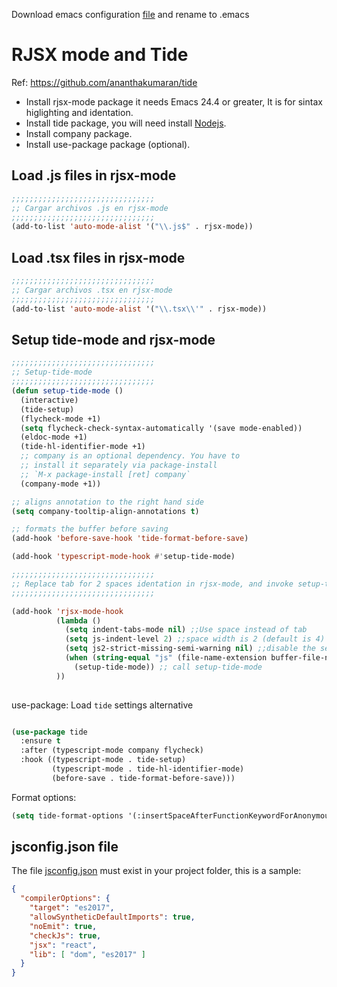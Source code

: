<!-- TITLE: Emacs/Reactjs -->
<!-- SUBTITLE: A quick summary of Reactjs -->

 Download emacs configuration <a href="/uploads/emacs/dotemacsjsreact.lisp" download> file</a> and rename to .emacs
# RJSX mode and Tide

Ref: https://github.com/ananthakumaran/tide

* Install rjsx-mode package it needs Emacs 24.4 or greater, It is for sintax higlighting and identation.
* Install tide package, you will need install [Nodejs](/javascript/nodejs).
* Install company package.
* Install use-package package (optional).

## Load .js files in rjsx-mode


```lisp
;;;;;;;;;;;;;;;;;;;;;;;;;;;;;;;;
;; Cargar archivos .js en rjsx-mode
;;;;;;;;;;;;;;;;;;;;;;;;;;;;;;;;
(add-to-list 'auto-mode-alist '("\\.js$" . rjsx-mode))
```

## Load .tsx files in rjsx-mode

```lisp
;;;;;;;;;;;;;;;;;;;;;;;;;;;;;;;;
;; Cargar archivos .tsx en rjsx-mode
;;;;;;;;;;;;;;;;;;;;;;;;;;;;;;;;
(add-to-list 'auto-mode-alist '("\\.tsx\\'" . rjsx-mode))
```


## Setup tide-mode and rjsx-mode


```lisp
;;;;;;;;;;;;;;;;;;;;;;;;;;;;;;;;                                                                                                                                                                               
;; Setup-tide-mode                                                                                                                                                           
;;;;;;;;;;;;;;;;;;;;;;;;;;;;;;;;                                                                                                                                                                               
(defun setup-tide-mode ()
  (interactive)
  (tide-setup)
  (flycheck-mode +1)
  (setq flycheck-check-syntax-automatically '(save mode-enabled))
  (eldoc-mode +1)
  (tide-hl-identifier-mode +1)
  ;; company is an optional dependency. You have to
  ;; install it separately via package-install
  ;; `M-x package-install [ret] company`
  (company-mode +1))

;; aligns annotation to the right hand side
(setq company-tooltip-align-annotations t)

;; formats the buffer before saving
(add-hook 'before-save-hook 'tide-format-before-save)

(add-hook 'typescript-mode-hook #'setup-tide-mode)
```


```lisp
;;;;;;;;;;;;;;;;;;;;;;;;;;;;;;;;                                                                                                                                                                               
;; Replace tab for 2 spaces identation in rjsx-mode, and invoke setup-tide-mode                                                                                                                                                            
;;;;;;;;;;;;;;;;;;;;;;;;;;;;;;;;                                                                                                                                                                               

(add-hook 'rjsx-mode-hook
          (lambda ()
            (setq indent-tabs-mode nil) ;;Use space instead of tab                                                                                                                                             
            (setq js-indent-level 2) ;;space width is 2 (default is 4)                                                                                                                                         
            (setq js2-strict-missing-semi-warning nil) ;;disable the semicolon warning                                                                                                                         
            (when (string-equal "js" (file-name-extension buffer-file-name))
              (setup-tide-mode)) ;; call setup-tide-mode 
          ))
						
```

use-package:  Load `tide` settings alternative 

```lisp

(use-package tide
  :ensure t
  :after (typescript-mode company flycheck)
  :hook ((typescript-mode . tide-setup)
         (typescript-mode . tide-hl-identifier-mode)
         (before-save . tide-format-before-save)))
```


Format options:


```lisp
(setq tide-format-options '(:insertSpaceAfterFunctionKeywordForAnonymousFunctions t :placeOpenBraceOnNewLineForFunctions nil))
```


## jsconfig.json file

The file <a href="/uploads/reactjs/jsconfig.json" download>jsconfig.json</a> must exist in your project folder, this is a sample:


```json
{
  "compilerOptions": {
    "target": "es2017",
    "allowSyntheticDefaultImports": true,
    "noEmit": true,
    "checkJs": true,
    "jsx": "react",
    "lib": [ "dom", "es2017" ]
  }
}
```




